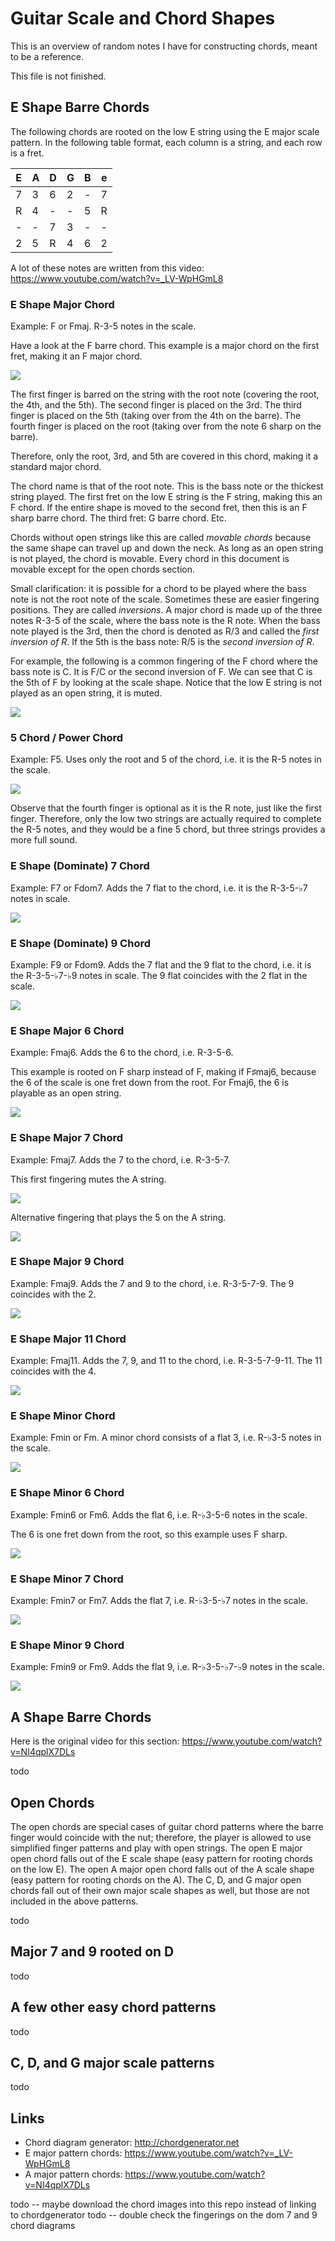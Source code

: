 # Guitar Scale and Chord Shapes

This is an overview of random notes I have for constructing chords, meant to be a reference.

This file is not finished.

## E Shape Barre Chords

The following chords are rooted on the low E string using the E major scale pattern. In the following table format, each column is a string, and each row is a fret.

| E | A | D | G | B | e |
|---|---|---|---|---|---|
| 7 | 3 | 6 | 2 | - | 7 |
| R | 4 | - | - | 5 | R |
| - | - | 7 | 3 | - | - |
| 2 | 5 | R | 4 | 6 | 2 |

A lot of these notes are written from this video: https://www.youtube.com/watch?v=_LV-WpHGmL8

### E Shape Major Chord

Example: F or Fmaj. R-3-5 notes in the scale.

Have a look at the F barre chord. This example is a major chord on the first fret, making it an F major chord.

![](http://chordgenerator.net/F.png?p=133211&f=134211&s=2)

 The first finger is barred on the string with the root note (covering the root, the 4th, and the 5th). The second finger is placed on the 3rd. The third finger is placed on the 5th (taking over from the 4th on the barre). The fourth finger is placed on the root (taking over from the note 6 sharp on the barre).

Therefore, only the root, 3rd, and 5th are covered in this chord, making it a standard major chord.

The chord name is that of the root note. This is the bass note or the thickest string played. The first fret on the low E string is the F string, making this an F chord. If the entire shape is moved to the second fret, then this is an F sharp barre chord. The third fret: G barre chord. Etc.

Chords without open strings like this are called _movable chords_ because the same shape can travel up and down the neck. As long as an open string is not played, the chord is movable. Every chord in this document is movable except for the open chords section.

Small clarification: it is possible for a chord to be played where the bass note is not the root note of the scale. Sometimes these are easier fingering positions. They are called _inversions_. A major chord is made up of the three notes R-3-5 of the scale, where the bass note is the R note. When the bass note played is the 3rd, then the chord is denoted as R/3 and called the _first inversion of R_. If the 5th is the bass note: R/5 is the _second inversion of R_.

For example, the following is a common fingering of the F chord where the bass note is C. It is F/C or the second inversion of F. We can see that C is the 5th of F by looking at the scale shape. Notice that the low E string is not played as an open string, it is muted.

![](http://chordgenerator.net/F%2fC.png?p=x33211&f=-34211&s=2)

### 5 Chord / Power Chord

Example: F5. Uses only the root and 5 of the chord, i.e. it is the R-5 notes in the scale.

![](http://chordgenerator.net/F5.png?p=133xxx&f=134---&s=2)

Observe that the fourth finger is optional as it is the R note, just like the first finger. Therefore, only the low two strings are actually required to complete the R-5 notes, and they would be a fine 5 chord, but three strings provides a more full sound.

### E Shape (Dominate) 7 Chord

Example: F7 or Fdom7. Adds the 7 flat to the chord, i.e. it is the R-3-5-♭7 notes in scale.

![](http://chordgenerator.net/F7.png?p=131211&f=131211&s=2)

### E Shape (Dominate) 9 Chord

Example: F9 or Fdom9. Adds the 7 flat and the 9 flat to the chord, i.e. it is the R-3-5-♭7-♭9 notes in scale. The 9 flat coincides with the 2 flat in the scale.

![](http://chordgenerator.net/F9.png?p=131213&f=131214&s=2)

### E Shape Major 6 Chord

Example: Fmaj6. Adds the 6 to the chord, i.e. R-3-5-6.

This example is rooted on F sharp instead of F, making if F♯maj6, because the 6 of the scale is one fret down from the root. For Fmaj6, the 6 is playable as an open string.

![](http://chordgenerator.net/F%E2%99%AFmaj6.png?p=2x132x&f=2-143-&s=2)

### E Shape Major 7 Chord

Example: Fmaj7. Adds the 7 to the chord, i.e. R-3-5-7.

This first fingering mutes the A string.

![](http://chordgenerator.net/Fmaj7.png?p=1x2211&f=1-2311&s=2)

Alternative fingering that plays the 5 on the A string.

![](http://chordgenerator.net/Fmaj7.png?p=132211&f=142311&s=2)

### E Shape Major 9 Chord

Example: Fmaj9. Adds the 7 and 9 to the chord, i.e. R-3-5-7-9. The 9 coincides with the 2.

![](http://chordgenerator.net/Fmaj9.png?p=1x2213&f=1-2314&s=2)

### E Shape Major 11 Chord

Example: Fmaj11. Adds the 7, 9, and 11 to the chord, i.e. R-3-5-7-9-11. The 11 coincides with the 4.

![](http://chordgenerator.net/Fmaj11.png?p=112213&f=112314&s=2)

### E Shape Minor Chord

Example: Fmin or Fm. A minor chord consists of a flat 3, i.e. R-♭3-5 notes in the scale.

![](http://chordgenerator.net/Fmin.png?p=133111&f=134111&s=2)

### E Shape Minor 6 Chord

Example: Fmin6 or Fm6. Adds the flat 6, i.e. R-♭3-5-6 notes in the scale.

The 6 is one fret down from the root, so this example uses F sharp.

![](http://chordgenerator.net/F%E2%99%AFmin6.png?p=2x122x&f=2-134-&s=2)

### E Shape Minor 7 Chord

Example: Fmin7 or Fm7. Adds the flat 7, i.e. R-♭3-5-♭7 notes in the scale.

![](http://chordgenerator.net/Fmin7.png?p=131111&f=131111&s=2)

### E Shape Minor 9 Chord

Example: Fmin9 or Fm9. Adds the flat 9, i.e. R-♭3-5-♭7-♭9 notes in the scale.

![](http://chordgenerator.net/Fmin9.png?p=131113&f=131114&s=2)

## A Shape Barre Chords

Here is the original video for this section: https://www.youtube.com/watch?v=NI4qplX7DLs

todo

## Open Chords

The open chords are special cases of guitar chord patterns where the barre finger would coincide with the nut; therefore, the player is allowed to use simplified finger patterns and play with open strings. The open E major open chord falls out of the E scale shape (easy pattern for rooting chords on the low E). The open A major open chord falls out of the A scale shape (easy pattern for rooting chords on the A). The C, D, and G major open chords fall out of their own major scale shapes as well, but those are not included in the above patterns.

todo

## Major 7 and 9 rooted on D

todo

## A few other easy chord patterns

todo

## C, D, and G major scale patterns

todo

## Links

- Chord diagram generator: http://chordgenerator.net
- E major pattern chords: https://www.youtube.com/watch?v=_LV-WpHGmL8
- A major pattern chords: https://www.youtube.com/watch?v=NI4qplX7DLs

todo -- maybe download the chord images into this repo instead of linking to chordgenerator
todo -- double check the fingerings on the dom 7 and 9 chord diagrams
